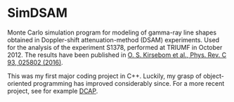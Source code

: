 # SimDSAM

Monte Carlo simulation program for modeling of gamma-ray line shapes obtained in Doppler-shift attenuation-method (DSAM) experiments. Used for the analysis of the experiment S1378, performed at TRIUMF in October 2012. The results have been published in [O. S. Kirsebom et al., Phys. Rev. C 93, 025802 (2016)](https://journals.aps.org/prc/abstract/10.1103/PhysRevC.93.025802).

This was my first major coding project in C++. Luckily, my grasp of object-oriented programming has improved considerably since. For a more recent project, see for example [DCAP](https://gitlab.au.dk/ausa/oliskir/dcap).
